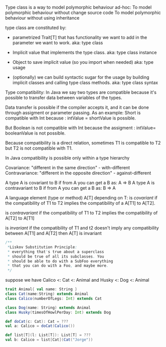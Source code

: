 Type class is a way to model polymorphic behaviour ad-hoc:
To model polymorphic behaviour without change source code
To model polymorphic behaviour without using inheritance

type class are constituted by:

- parametrized Trait[T] that has functionality we want to add
in the parameter we want to work.
aka: type class

- Implicit value that implements the type class. 
aka: type class instance

- Object to save implicit value (so you import when needed)
aka: type usage

- (optionally) we can build syntactic sugar for the usage
by building implicit classes and calling type class methods.
aka: type class syntax







Type compatibility: 
In Java we say two types are compatible because 
it's possible to transfer data between variables of the types.

Data transfer is possible if the compiler accepts it, and
it can be done through assigment or parameter passing.
As an example: Short is compatible with Int because :
intValue = shortValue is possible. 

But Boolean is not compatible with Int because the assigment :
intValue= booleanValue is not possible.

Because compatibility is a direct relation, sometimes T1 is
compatible to T2 but T2 is not compatible with T1.

In Java compatibility is possible only within a type hierarchy

Covariance: "different in the same direction" - with-different
Contravariance: "different in the opposite direction" - against-different

A type A is covariant to B if from A you can get a B as: A => B
A type A is contravariant to B if from A you can get a B as: B => A

A language element (type or method) A[T] depending on T:
  is *covariant* if the compatibility of T1 to T2 implies 
  the compatibility of a A[T1] to A[T2]. 

  is *contravariant* if the compatibility of T1 to T2 implies
  the compatibility of A[T2] to A[T1]

  is *invariant* if the compatibility of T1 and t2 doesn't imply
  any compatibility between A[T1] and A[T2] then A[T] is invariant

```scala
/**
 *Liskov Substitution Principle: 
 * everything that's true about a superclass 
 * should be true of all its subclasses. You 
 * should be able to do with a SubFoo everything 
 * that you can do with a Foo, and maybe more.
 */
```
suppose we have Calico <: Cat <: Animal and Husky <: Dog <: Animal
```scala
trait Animal{ val name: String }
class Cat(name:String) extends Animal
class Calico(numberOfLegs: Int) extends Cat

class Dog(name: String) extends Animal
class Husky(timesOfHowlPerDay: Int) extends Dog

def doCat(c: Cat): Cat = ???
val a: Calico = doCat(Calico())

def list[T](l: List[T]): List[T] = ???
val b: Calico = list[Cat](Cat("Jorge"))


```

